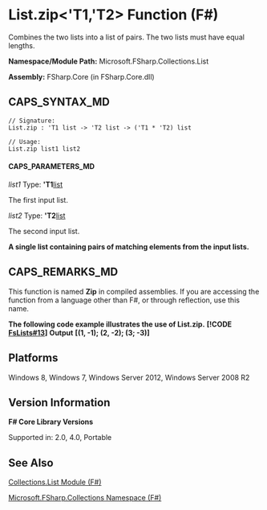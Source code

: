 # List.zip<'T1,'T2> Function (F#)

Combines the two lists into a list of pairs. The two lists must have equal lengths.

**Namespace/Module Path:** Microsoft.FSharp.Collections.List

**Assembly:** FSharp.Core (in FSharp.Core.dll)


## CAPS_SYNTAX_MD

```
// Signature:
List.zip : 'T1 list -> 'T2 list -> ('T1 * 'T2) list

// Usage:
List.zip list1 list2
```

#### CAPS_PARAMETERS_MD
*list1*
Type: **'T1**[list](http://msdn.microsoft.com/en-us/library/c627b668-477b-4409-91ed-06d7f1b3e4a7)


The first input list.


*list2*
Type: **'T2**[list](http://msdn.microsoft.com/en-us/library/c627b668-477b-4409-91ed-06d7f1b3e4a7)


The second input list.



**A single list containing pairs of matching elements from the input lists.**
## CAPS_REMARKS_MD
This function is named **Zip** in compiled assemblies. If you are accessing the function from a language other than F#, or through reflection, use this name.

**The following code example illustrates the use of List.zip.**
**[!CODE [FsLists#13](../CodeSnippet/VS_Snippets_Fsharp/fslists/FSharp/fs/program.fs#13)]**
**Output**
**[(1, -1); (2, -2); (3; -3)]**
## Platforms
Windows 8, Windows 7, Windows Server 2012, Windows Server 2008 R2


## Version Information
**F# Core Library Versions**

Supported in: 2.0, 4.0, Portable




## See Also
[Collections.List Module &#40;F&#35;&#41;](Collections.List+Module+%28F%23%29.md)

[Microsoft.FSharp.Collections Namespace &#40;F&#35;&#41;](Microsoft.FSharp.Collections+Namespace+%28F%23%29.md)

